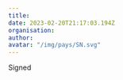 ```yaml
---
title: 
date: 2023-02-20T21:17:03.194Z
organisation: 
author: 
avatar: "/img/pays/SN.svg"
---
```


Signed